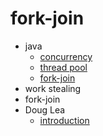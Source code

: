 # fork-join

- java
  - [concurrency](./1)
  - [thread pool](./2)
  - [fork-join](./3)
- work stealing
- fork-join
- Doug Lea
  - [introduction](./4)